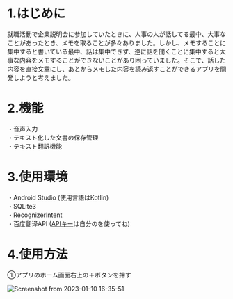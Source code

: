 # 1.はじめに
就職活動で企業説明会に参加していたときに、人事の人が話してる最中、大事なことがあったとき、メモを取ることが多々ありました。しかし、メモすることに集中すると書いている最中、話は集中できず、逆に話を聞くことに集中すると大事な内容をメモすることができないことがあり困っていました。そこで、話した内容を直接文章にし、あとからメモした内容を読み返すことができるアプリを開発しようと考えました。</br>
# 2.機能
・音声入力</br>
・テキスト化した文書の保存管理</br>
・テキスト翻訳機能</br>
# 3.使用環境
・Android Studio (使用言語はKotlin)</br>
・SQLite3</br>
・RecognizerIntent</br>
・百度翻译API ([APIキー](https://github.com/s20012/DataBase/blob/master/app/src/main/java/com/example/databasetest/EditActivity.kt)は自分のを使ってね)<br>
# 4.使用方法
①アプリのホーム画面右上の＋ボタンを押す

![Screenshot from 2023-01-10 16-35-51](https://user-images.githubusercontent.com/66397337/211489832-d436d893-99c0-4be9-bce0-1337b6dfa73f.png)
